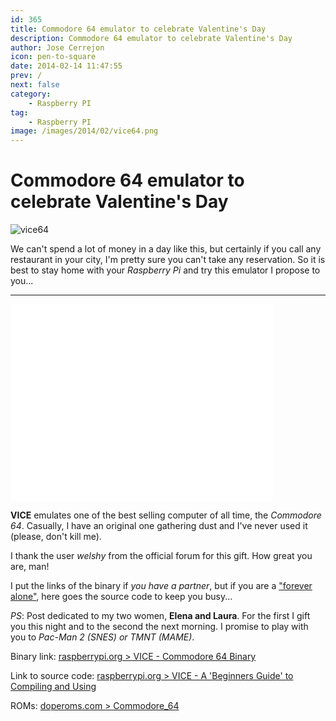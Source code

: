 ```yaml
---
id: 365
title: Commodore 64 emulator to celebrate Valentine's Day
description: Commodore 64 emulator to celebrate Valentine's Day
author: Jose Cerrejon
icon: pen-to-square
date: 2014-02-14 11:47:55
prev: /
next: false
category:
    - Raspberry PI
tag:
    - Raspberry PI
image: /images/2014/02/vice64.png
---
```


# Commodore 64 emulator to celebrate Valentine's Day

![vice64](/images/2014/02/vice64.png)

We can't spend a lot of money in a day like this, but certainly if you call any restaurant in your city, I'm pretty sure you can't take any reservation. So it is best to stay home with your _Raspberry Pi_ and try this emulator I propose to you...

---

<iframe width="420" height="315" src="//www.youtube.com/embed/eY2gK1MPgh8" frameborder="0" allowfullscreen></iframe>

**VICE** emulates one of the best selling computer of all time, the _Commodore 64_. Casually, I have an original one gathering dust and I've never used it (please, don't kill me).

I thank the user _welshy_ from the official forum for this gift. How great you are, man!

I put the links of the binary if _you have a partner_, but if you are a ["forever alone"](https://knowyourmeme.com/memes/forever-alone), here goes the source code to keep you busy...

_PS_: Post dedicated to my two women, **Elena and Laura**. For the first I gift you this night and to the second the next morning. I promise to play with you to _Pac-Man 2 (SNES) or TMNT (MAME)_.

Binary link: [raspberrypi.org > VICE - Commodore 64 Binary](https://www.raspberrypi.org/forum/viewtopic.php?f=78&t=69420)

Link to source code: [raspberrypi.org > VICE - A 'Beginners Guide' to Compiling and Using](https://www.raspberrypi.org/forum/viewtopic.php?f=78&t=69353)

ROMs: [doperoms.com > Commodore_64](https://www.doperoms.com/roms/Commodore_64.html)
